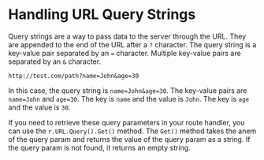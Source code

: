 # Handling URL Query Strings

Query strings are a way to pass data to the server through the URL. They are appended to the end of the URL after a `?` character. The query string is a key-value pair separated by an `=` character. Multiple key-value pairs are separated by an `&` character.

```plaintext
http://test.com/path?name=John&age=30
```

In this case, the query string is `name=John&age=30`. The key-value pairs are `name=John` and `age=30`. The key is `name` and the value is `John`. The key is `age` and the value is `30`.

If you need to retrieve these query parameters in your route handler, you can use the `r.URL.Query().Get()` method. The `Get()` method takes the anem of the query param and returns the value of the query param as a string. If the query param is not found, it returns an empty string.

```go